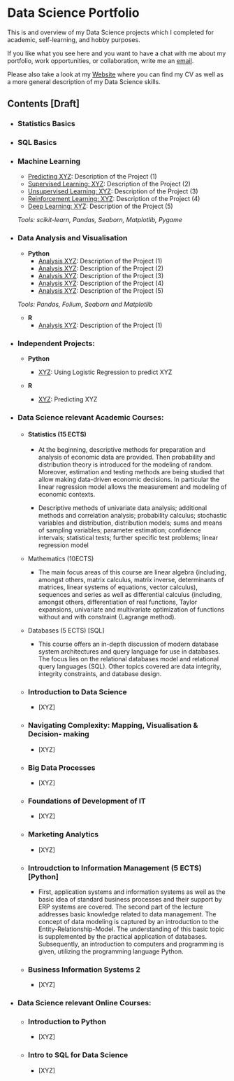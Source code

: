 # Data Science Portfolio  
This is and overview of my Data Science projects which I completed for academic, self-learning, and hobby purposes.

If you like what you see here and you want to have a chat with me about my portfolio, work opportunities, or collaboration, write me an [email](mailto:st.knoedler@gmail.com).

Please also take a look at my [Website](https://sknoedler.github.io) where you can find my CV as well as a more general description of my Data Science skills.

## Contents [Draft]

- ### Statistics Basics


- ### SQL Basics


- ### Machine Learning

	- [Predicting XYZ](https://github.com/steffen/.../prediction1.ipynb): Description of the Project (1)
	- [Supervised Learning: XYZ](https://github.com/steffen/.../prediction1.ipynb): Description of the Project (2)
	- [Unsupervised Learning: XYZ](https://github.com/steffen/.../prediction1.ipynb): Description of the Project (3)
	- [Reinforcement Learning: XYZ](https://github.com/steffen/.../prediction1.ipynb): Description of the Project (4)
	- [Deep Learning: XYZ](https://github.com/steffen/.../prediction1.ipynb):  Description of the Project (5)

	_Tools: scikit-learn, Pandas, Seaborn, Matplotlib, Pygame_ 


- ### Data Analysis and Visualisation
	- __Python__
		- [Analysis XYZ](https://github.com/steffen/.../prediction1.ipynb): Description of the Project (1)
		- [Analysis XYZ](https://github.com/steffen/.../prediction1.ipynb): Description of the Project (2)
		- [Analysis XYZ](https://github.com/steffen/.../prediction1.ipynb): Description of the Project (3)
		- [Analysis XYZ](https://github.com/steffen/.../prediction1.ipynb): Description of the Project (4)
		- [Analysis XYZ](https://github.com/steffen/.../prediction1.ipynb):  Description of the Project (5)

		
	_Tools: Pandas, Folium, Seaborn and Matplotlib_

	- __R__ 
		- [Analysis XYZ](https://github.com/steffen/.../prediction1.ipynb): Description of the Project (1)


- ### Independent Projects: 

	- __Python__
		- [XYZ](https://github.com/steffen/.../prediction1.ipynb): Using Logistic Regression to predict XYZ

	- __R__
		- [XYZ](https://github.com/steffen/.../prediction1.ipynb): Predicting XYZ
		

- ### Data Science relevant Academic Courses: 

	- #### Statistics (15 ECTS)
		- At the beginning, descriptive methods for preparation and analysis of
		economic data are provided. Then probability and distribution theory is
		introduced for the modeling of random. Moreover, estimation and testing
		methods are being studied that allow making data-driven economic
		decisions. In particular the linear regression model allows the measurement
		and modeling of economic contexts.
		
		- Descriptive methods of univariate data analysis; additional methods and
		correlation analysis; probability calculus; stochastic variables and
		distribution, distribution models; sums and means of sampling variables;
		parameter estimation; confidence intervals; statistical tests; further specific
		test problems; linear regression model
		
	- Mathematics (10ECTS)
		- The main focus areas of this course are linear algebra {including, amongst others, matrix calculus, matrix inverse, determinants of matrices, linear systems of equations, vector calculus), sequences and series as well as differential calculus {including, amongst others, differentiation of real functions, Taylor expansions, univariate and multivariate optimization of functions without and with constraint {Lagrange method). 
	- Databases (5 ECTS) [SQL]
		- This course offers an in-depth discussion of modern database system architectures and query language for use in databases. The focus lies on the relational databases model and relational query languages (SQL). Other topics covered are data integrity, integrity constraints, and database design.
	- ### Introduction to Data Science
		- [XYZ]
	- ### Navigating Complexity: Mapping, Visualisation & Decision- making
		- [XYZ]
	- ### Big Data Processes
		- [XYZ]
	- ### Foundations of Development of IT
		- [XYZ]
	- ### Marketing Analytics
		- [XYZ]
	- ### Introudction to Information Management (5 ECTS) [Python]
		- First, application systems and information systems as weil as the basic idea of standard business processes and their support by ERP systems are covered. The second part of the lecture addresses basic knowledge related to data management. The concept of data modeling is captured by an introduction to the Entity-Relationship-Model. The understanding of this basic topic is supplemented by the practical application of databases. Subsequently, an introduction to computers and programming is given, utilizing the programming language Python.
	- ### Business Information Systems 2
		- [XYZ]

- ### Data Science relevant Online Courses: 

	- ### Introduction to Python
		- [XYZ]
	- ### Intro to SQL for Data Science
		- [XYZ]




